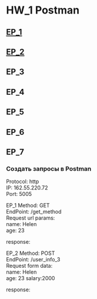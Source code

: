 # HW_1 Postman
## [EP_1](#EP_1)
## [EP_2](#EP_2)
## EP_3
## EP_4
## EP_5
## EP_6
## EP_7


### Создать запросы в Postman
Protocol: http  
IP: 162.55.220.72  
Port: 5005

<a name="EP_1">EP_1</a>
Method: GET  
EndPoint: /get_method  
Request url params:  
name: Helen  
age: 23  

response:  

<a name="EP_2">EP_2</a>
Method: POST  
EndPoint: /user_info_3  
Request form data:  
name: Helen  
age: 23 
salary:2000  

response:  
